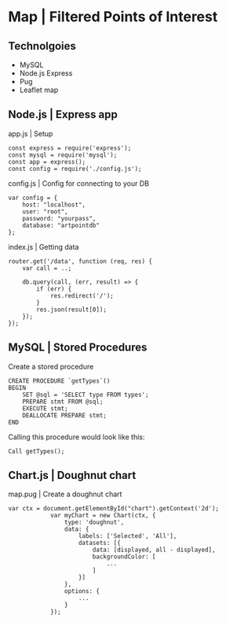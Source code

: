 # Map | Filtered Points of Interest

## Technolgoies

- MySQL
- Node.js Express 
- Pug
- Leaflet map

## Node.js | Express app

app.js | Setup
``` 
const express = require('express');
const mysql = require('mysql');
const app = express();
const config = require('./config.js');
``` 

config.js | Config for connecting to your DB
``` 
var config = {
    host: "localhost",
    user: "root",
    password: "yourpass",
    database: "artpointdb"
};
```

index.js | Getting data
```
router.get('/data', function (req, res) {
    var call = ..;

    db.query(call, (err, result) => {
        if (err) {
            res.redirect('/');
        }
        res.json(result[0]);
    });
});
```

## MySQL | Stored Procedures

Create a stored procedure
``` 
CREATE PROCEDURE `getTypes`()
BEGIN
	SET @sql = 'SELECT type FROM types';
    PREPARE stmt FROM @sql;
	EXECUTE stmt;
	DEALLOCATE PREPARE stmt;
END
``` 
Calling this procedure would look like this:
``` 
Call getTypes();
``` 

## Chart.js | Doughnut chart

map.pug | Create a doughnut chart
``` 
var ctx = document.getElementById("chart").getContext('2d');
            var myChart = new Chart(ctx, {
                type: 'doughnut',
                data: {
                    labels: ['Selected', 'All'],
                    datasets: [{
                        data: [displayed, all - displayed],
                        backgroundColor: [
                            ...
                        ]
                    }]
                },
                options: {
                    ...
                }
            });
``` 

